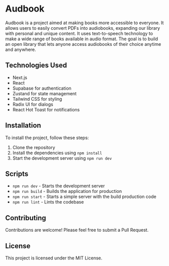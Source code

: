 # Audbook

Audbook is a project aimed at making books more accessible to everyone. It allows users to easily convert PDFs into audiobooks, expanding our library with personal and unique content. It uses text-to-speech technology to make a wide range of books available in audio format. The goal is to build an open library that lets anyone access audiobooks of their choice anytime and anywhere.

## Technologies Used

- Next.js
- React
- Supabase for authentication
- Zustand for state management
- Tailwind CSS for styling
- Radix UI for dialogs
- React Hot Toast for notifications

## Installation

To install the project, follow these steps:

1. Clone the repository
2. Install the dependencies using `npm install`
3. Start the development server using `npm run dev`

## Scripts

- `npm run dev` - Starts the development server
- `npm run build` - Builds the application for production
- `npm run start` - Starts a simple server with the build production code
- `npm run lint` - Lints the codebase

## Contributing

Contributions are welcome! Please feel free to submit a Pull Request.

## License

This project is licensed under the MIT License.
